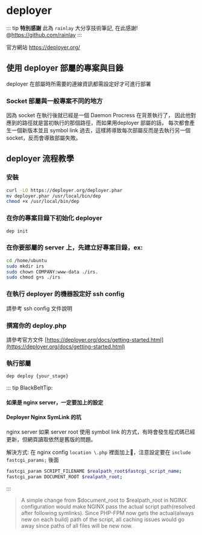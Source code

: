 # deployer

::: tip 
<strong>特別感謝</strong>  此為 `rainlay` 大分享技術筆記, 在此感謝! @https://github.com/rainlay
:::


官方網站
https://deployer.org/

## 使用 deployer 部屬的專案與目錄

deployer 在部屬時所需要的連線資訊都需設定好才可進行部署

### Socket 部屬與一般專案不同的地方

因為 socket 在執行後就已經是一個 Daemon Procress 在背景執行了，
因此他對應到的路徑就是當初執行的那個路徑，而如果用deployer 部屬的話，
每次都會產生一個新版本並且 symbol link 過去，這樣將導致每次部屬反而是去執行另一個 socket，反而會導致部屬失敗。

## deployer 流程教學

### 安裝

```bash
curl -LO https://deployer.org/deployer.phar
mv deployer.phar /usr/local/bin/dep
chmod +x /usr/local/bin/dep
```

### 在你的專案目錄下初始化 deployer

```bash
dep init
```

### 在你要部屬的 server 上，先建立好專案目錄，ex:

```bash
cd /home/ubuntu
sudo mkdir irs
sudo chown COMPANY:www-data ./irs.
sudo chmod g+s ./irs
```

### 在執行 deployer 的機器設定好 ssh config

請參考 ssh config 文件說明

### 撰寫你的 deploy.php

請參考官方文件 [https://deployer.org/docs/getting-started.html](https://deployer.org/docs/getting-started.html)

### 執行部屬

```bash
dep deploy {your_stage}
```

::: tip BlackBeltTip: 

#### 如果是 nginx server，一定要加上的設定
#### Deployer Nginx SymLink 的坑

nginx server 如果 server root 使用 symbol link 的方式，有時會發生程式碼已經更新，但網頁讀取依然是舊版的問題。

解決方式: 在 nginx config `location \.php` 裡面加上，注意設定要在 `include fastcgi_params;` 後面

```bash
fastcgi_param SCRIPT_FILENAME $realpath_root$fastcgi_script_name;
fastcgi_param DOCUMENT_ROOT $realpath_root;
```

:::

> A simple change from $document_root to $realpath_root in NGINX configuration would make NGINX pass the actual script path(resolved after following symlinks). Since PHP-FPM now gets the actual(always new on each build) path of the script, all caching issues would go away since paths of all files will be new now.